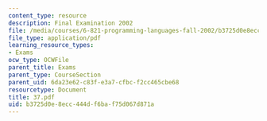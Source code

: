 ```yaml
---
content_type: resource
description: Final Examination 2002
file: /media/courses/6-821-programming-languages-fall-2002/b3725d0e8ecc444df6baf75d067d871a_37.pdf
file_type: application/pdf
learning_resource_types:
- Exams
ocw_type: OCWFile
parent_title: Exams
parent_type: CourseSection
parent_uid: 6da23e62-c83f-e3a7-cfbc-f2cc465cbe68
resourcetype: Document
title: 37.pdf
uid: b3725d0e-8ecc-444d-f6ba-f75d067d871a
---
```

